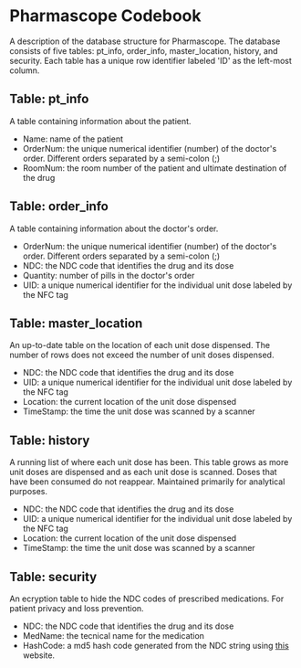 # Pharmascope Codebook 
A description of the database structure for Pharmascope. The database consists of five tables: pt_info, order_info, master_location, history, and security. Each table has a unique row identifier labeled 'ID' as the left-most column.

## Table: pt_info
A table containing information about the patient.
+ Name: name of the patient
+ OrderNum: the unique numerical identifier (number) of the doctor's order. Different orders separated by a semi-colon (;)
+ RoomNum: the room number of the patient and ultimate destination of the drug

## Table: order_info
A table containing information about the doctor's order.
+ OrderNum: the unique numerical identifier (number) of the doctor's order. Different orders separated by a semi-colon (;)
+ NDC: the NDC code that identifies the drug and its dose
+ Quantity: number of pills in the doctor's order
+ UID: a unique numerical identifier for the individual unit dose labeled by the NFC tag

## Table: master_location
An up-to-date table on the location of each unit dose dispensed. The number of rows does not exceed the number of unit doses dispensed.
+ NDC: the NDC code that identifies the drug and its dose
+ UID: a unique numerical identifier for the individual unit dose labeled by the NFC tag
+ Location: the current location of the unit dose dispensed
+ TimeStamp: the time the unit dose was scanned by a scanner

## Table: history
A running list of where each unit dose has been. This table grows as more unit doses are dispensed and as each unit dose is scanned. Doses that have been consumed do not reappear. Maintained primarily for analytical purposes.
+ NDC: the NDC code that identifies the drug and its dose
+ UID: a unique numerical identifier for the individual unit dose labeled by the NFC tag
+ Location: the current location of the unit dose dispensed
+ TimeStamp: the time the unit dose was scanned by a scanner

## Table: security
An ecryption table to hide the NDC codes of prescribed medications. For patient privacy and loss prevention.
+ NDC: the NDC code that identifies the drug and its dose
+ MedName: the tecnical name for the medication
+ HashCode: a md5 hash code generated from the NDC string using [this](https://www.md5hashgenerator.com/) website.
